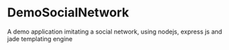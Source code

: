 # DemoSocialNetwork
A demo application imitating a social network, using nodejs, express js and jade templating engine
